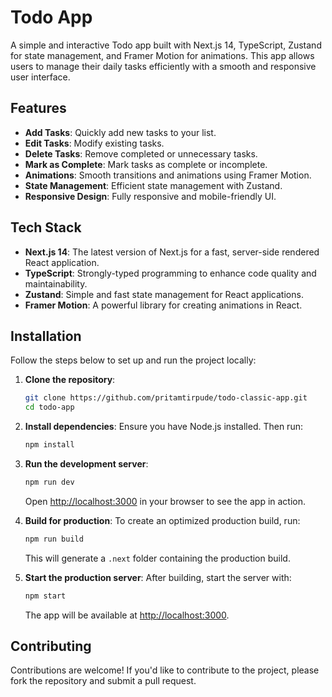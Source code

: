 # Todo App

A simple and interactive Todo app built with Next.js 14, TypeScript, Zustand for state management, and Framer Motion for animations. This app allows users to manage their daily tasks efficiently with a smooth and responsive user interface.

## Features

- **Add Tasks**: Quickly add new tasks to your list.
- **Edit Tasks**: Modify existing tasks.
- **Delete Tasks**: Remove completed or unnecessary tasks.
- **Mark as Complete**: Mark tasks as complete or incomplete.
- **Animations**: Smooth transitions and animations using Framer Motion.
- **State Management**: Efficient state management with Zustand.
- **Responsive Design**: Fully responsive and mobile-friendly UI.

## Tech Stack

- **Next.js 14**: The latest version of Next.js for a fast, server-side rendered React application.
- **TypeScript**: Strongly-typed programming to enhance code quality and maintainability.
- **Zustand**: Simple and fast state management for React applications.
- **Framer Motion**: A powerful library for creating animations in React.

## Installation

Follow the steps below to set up and run the project locally:

1. **Clone the repository**:
    ```bash
    git clone https://github.com/pritamtirpude/todo-classic-app.git
    cd todo-app
    ```

2. **Install dependencies**:
    Ensure you have Node.js installed. Then run:
    ```bash
    npm install
    ```

3. **Run the development server**:
    ```bash
    npm run dev
    ```
    Open [http://localhost:3000](http://localhost:3000) in your browser to see the app in action.

4. **Build for production**:
    To create an optimized production build, run:
    ```bash
    npm run build
    ```
    This will generate a `.next` folder containing the production build.

5. **Start the production server**:
    After building, start the server with:
    ```bash
    npm start
    ```
    The app will be available at [http://localhost:3000](http://localhost:3000).

## Contributing

Contributions are welcome! If you'd like to contribute to the project, please fork the repository and submit a pull request.
